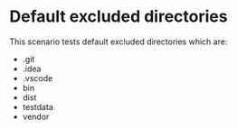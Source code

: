 # Default excluded directories

This scenario tests default excluded directories which are:

- .git
- .idea
- .vscode
- bin
- dist
- testdata
- vendor
